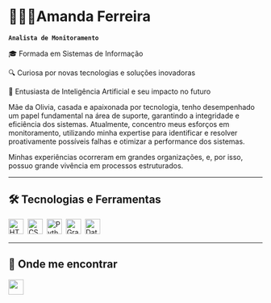 # 👩🏻‍💻Amanda Ferreira

**`Analista de Monitoramento`**

<p>🎓 Formada em Sistemas de Informação</p>
<p>🔍 Curiosa por novas tecnologias e soluções inovadoras</p>
<p>🤖 Entusiasta de Inteligência Artificial e seu impacto no futuro</p>

</p>
</p>

Mãe da Olivia, casada e apaixonada por tecnologia,
tenho desempenhado um papel fundamental na área de suporte, garantindo a integridade e eficiência dos sistemas. Atualmente, concentro meus esforços em monitoramento, utilizando minha expertise para identificar e resolver proativamente possíveis falhas e otimizar a performance dos sistemas.

Minhas experiências ocorreram em grandes organizações, e, por isso, possuo grande vivência em processos estruturados.


---

## 🛠️ Tecnologias e Ferramentas

<p align="left">
  <img src="https://cdn.jsdelivr.net/gh/devicons/devicon@latest/icons/html5/html5-plain-wordmark.svg" title="HTML5" alt="HTML5" width="30" height="30"/>&nbsp;
  <img src="https://cdn.jsdelivr.net/gh/devicons/devicon@latest/icons/css3/css3-plain-wordmark.svg" title="CSS3" alt="CSS3" width="30" height="30"/>&nbsp;
  <img src="https://cdn.jsdelivr.net/gh/devicons/devicon@latest/icons/python/python-original.svg" title="Python" alt="Python" width="30" height="30"/>&nbsp;
  <img src="https://cdn.jsdelivr.net/gh/devicons/devicon@latest/icons/grafana/grafana-original.svg" title="Grafana" alt="Grafana" width="30" height="30"/>&nbsp;
  <img src="https://cdn.jsdelivr.net/gh/devicons/devicon@latest/icons/datadog/datadog-original.svg" title="Datadog" alt="Datadog" width="30" height="30"/>
</p>

---

## 🔗 Onde me encontrar
[<img src="https://cdn.jsdelivr.net/gh/devicons/devicon/icons/linkedin/linkedin-original.svg" width="30" />](https://www.linkedin.com/in/amandaferreiraporto)


<!-- 
### 💻 Linguagens e Tecnologias

<img
  src="https://cdn.jsdelivr.net/gh/devicons/devicon@latest/icons/html5/html5-plain-wordmark.svg"
  alt="HTML"
  title="HTML"
  width="30px"
/>

<img
  src="https://cdn.jsdelivr.net/gh/devicons/devicon@latest/icons/css3/css3-plain-wordmark.svg"
  alt="CSS"
  title="CSS"
  width="30px"
/>

<img
  src="https://cdn.jsdelivr.net/gh/devicons/devicon@latest/icons/css3/css3-plain-wordmark.svg"
  alt="CANVA"
  title="CANVA"
  width="30px"
/>

<img
  src="https://cdn.jsdelivr.net/gh/devicons/devicon@latest/icons/css3/css3-plain-wordmark.svg"
  alt="GRAFANA"
  title="GRAFANA"
  width="30px"
/>

<img
  src="https://cdn.jsdelivr.net/gh/devicons/devicon@latest/icons/css3/css3-plain-wordmark.svg"
  alt="PYTHON"
  title="PYTHON"
  width="30px"
/>

      ---

      ### Estatícias

      <img
          align="left"
          height="200"
          style="padding-right: 10px;"
          src="https://github-readme-stats.vercel.app/api?username=nandafporto&show_icons=true&theme=tokyoninght&include_all_commits=true&locale=pt-br"
          />

          
          -->
    
          
          
          
          
















<!--
**nandafporto/nandafporto** is a ✨ _special_ ✨ repository because its `README.md` (this file) appears on your GitHub profile.

Here are some ideas to get you started:

- 🔭 I’m currently working on ...
- 🌱 I’m currently learning ...
- 👯 I’m looking to collaborate on ...
- 🤔 I’m looking for help with ...
- 💬 Ask me about ...
- 📫 How to reach me: ...
- 😄 Pronouns: ...
- ⚡ Fun fact: ...
-->
